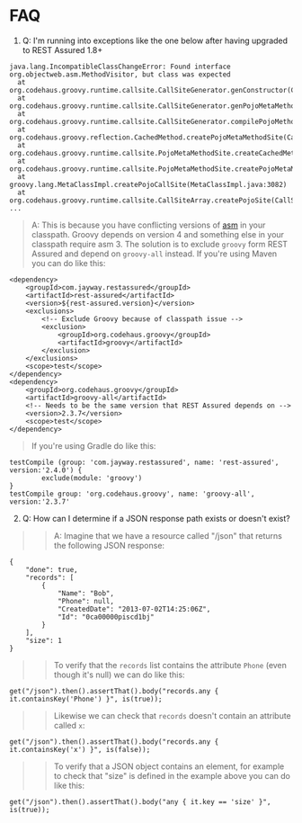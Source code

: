 # FAQ #

  1. Q: I'm running into exceptions like the one below after having upgraded to REST Assured 1.8+
```
java.lang.IncompatibleClassChangeError: Found interface org.objectweb.asm.MethodVisitor, but class was expected
  at org.codehaus.groovy.runtime.callsite.CallSiteGenerator.genConstructor(CallSiteGenerator.java:141)
  at org.codehaus.groovy.runtime.callsite.CallSiteGenerator.genPojoMetaMethodSite(CallSiteGenerator.java:181)
  at org.codehaus.groovy.runtime.callsite.CallSiteGenerator.compilePojoMethod(CallSiteGenerator.java:227)
  at org.codehaus.groovy.reflection.CachedMethod.createPojoMetaMethodSite(CachedMethod.java:257)
  at org.codehaus.groovy.runtime.callsite.PojoMetaMethodSite.createCachedMethodSite(PojoMetaMethodSite.java:159)
  at org.codehaus.groovy.runtime.callsite.PojoMetaMethodSite.createPojoMetaMethodSite(PojoMetaMethodSite.java:148)
  at groovy.lang.MetaClassImpl.createPojoCallSite(MetaClassImpl.java:3082)
  at org.codehaus.groovy.runtime.callsite.CallSiteArray.createPojoSite(CallSiteArray.java:129)
...
```
> A: This is because you have conflicting versions of [asm](http://asm.ow2.org/) in your classpath. Groovy depends on version 4 and something else in your classpath require asm 3. The solution is to exclude `groovy` form REST Assured and depend on `groovy-all` instead. If you're using Maven you can do like this:
```
<dependency>
    <groupId>com.jayway.restassured</groupId>
    <artifactId>rest-assured</artifactId>
    <version>${rest-assured.version}</version>
    <exclusions>
        <!-- Exclude Groovy because of classpath issue -->
        <exclusion>
            <groupId>org.codehaus.groovy</groupId>
            <artifactId>groovy</artifactId>
        </exclusion>
    </exclusions>
    <scope>test</scope>
</dependency>
<dependency>
    <groupId>org.codehaus.groovy</groupId>
    <artifactId>groovy-all</artifactId>
    <!-- Needs to be the same version that REST Assured depends on -->
    <version>2.3.7</version>
    <scope>test</scope>
</dependency>
```
> If you're using Gradle do like this:
```
testCompile (group: 'com.jayway.restassured', name: 'rest-assured', version:'2.4.0') {
        exclude(module: 'groovy')
}
testCompile group: 'org.codehaus.groovy', name: 'groovy-all', version:'2.3.7'
```
2. Q: How can I determine if a JSON response path exists or doesn't exist?
> > A: Imagine that we have a resource called "/json" that returns the following JSON response:
```
{
    "done": true,
    "records": [
        {
            "Name": "Bob",
            "Phone": null,
            "CreatedDate": "2013-07-02T14:25:06Z",
            "Id": "0ca00000piscd1bj"
        }
    ],
    "size": 1
}
```
> > To verify that the `records` list contains the attribute `Phone` (even though it's null) we can do like this:
```
get("/json").then().assertThat().body("records.any { it.containsKey('Phone') }", is(true));
```
> > Likewise we can check that `records` doesn't contain an attribute called `x`:
```
get("/json").then().assertThat().body("records.any { it.containsKey('x') }", is(false));
```
> > To verify that a JSON object contains an element, for example to check that "size" is defined in the example above you can do like this:
```
get("/json").then().assertThat().body("any { it.key == 'size' }", is(true));
```
